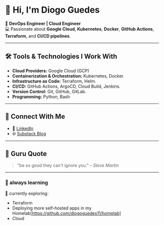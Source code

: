 # 👋 Hi, I'm Diogo Guedes  

🚀 **DevOps Engineer | Cloud Engineer**  
💻 Passionate about **Google Cloud**, **Kubernetes**, **Docker**, **GitHub Actions**, **Terraform**, and **CI/CD pipelines**.  

---

## 🛠️ Tools & Technologies I Work With  

- **Cloud Providers:** Google Cloud (GCP)
- **Containerization & Orchestration:** Kubernetes, Docker.  
- **Infrastructure as Code:** Terraform, Helm.  
- **CI/CD:** GitHub Actions, ArgoCD, Cloud Build, Jenkins.
- **Version Control:** Git, GitHub, GitLab.  
- **Programming:** Python, Bash  

---


## 🔗 Connect With Me  

<!-- - 🌐 [Portfolio](https://diogoguedes.dev)   -->
- 💼 [LinkedIn](https://www.linkedin.com/in/diogo-guedes11/)  
- 🌐 [Substack Blog](https://substack.com/@diogotechlife)  
---


## 📜 Guru Quote

> "be so good they can't ignore you." – *Steve Martin*  

---

### 🌱 always learning  

📖 currently exploring:  

- Terraform
- Deploying more self-hosted apps in my Homelab[https://github.com/diogoguedes11/homelab]
- Cloud 
